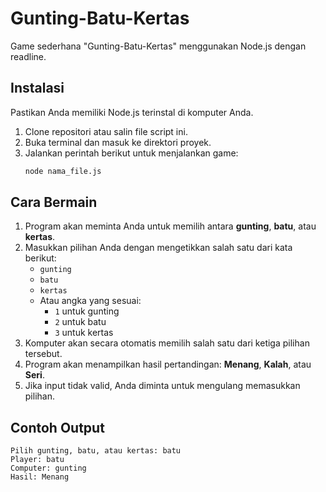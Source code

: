# Gunting-Batu-Kertas

Game sederhana "Gunting-Batu-Kertas" menggunakan Node.js dengan readline.

## Instalasi
Pastikan Anda memiliki Node.js terinstal di komputer Anda.

1. Clone repositori atau salin file script ini.
2. Buka terminal dan masuk ke direktori proyek.
3. Jalankan perintah berikut untuk menjalankan game:
   ```sh
   node nama_file.js
   ```

## Cara Bermain
1. Program akan meminta Anda untuk memilih antara **gunting**, **batu**, atau **kertas**.
2. Masukkan pilihan Anda dengan mengetikkan salah satu dari kata berikut:
   - `gunting`
   - `batu`
   - `kertas`
   - Atau angka yang sesuai:
     - `1` untuk gunting
     - `2` untuk batu
     - `3` untuk kertas
3. Komputer akan secara otomatis memilih salah satu dari ketiga pilihan tersebut.
4. Program akan menampilkan hasil pertandingan: **Menang**, **Kalah**, atau **Seri**.
5. Jika input tidak valid, Anda diminta untuk mengulang memasukkan pilihan.

## Contoh Output
```
Pilih gunting, batu, atau kertas: batu
Player: batu
Computer: gunting
Hasil: Menang
```
